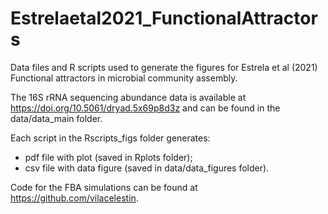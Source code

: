 # Estrelaetal2021_FunctionalAttractors
Data files and R scripts used to generate the figures for Estrela et al (2021) Functional attractors in microbial community assembly.

The 16S rRNA sequencing abundance data is available at https://doi.org/10.5061/dryad.5x69p8d3z and can be found in the data/data_main folder.

Each script in the Rscripts_figs folder generates:

- pdf file with plot (saved in Rplots folder);
- csv file with data figure (saved in data/data_figures folder).

Code for the FBA simulations can be found at https://github.com/vilacelestin.
